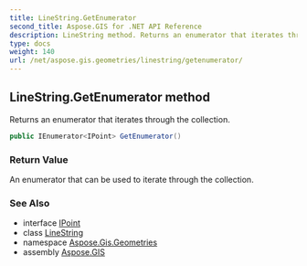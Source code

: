 ```yaml
---
title: LineString.GetEnumerator
second_title: Aspose.GIS for .NET API Reference
description: LineString method. Returns an enumerator that iterates through the collection.
type: docs
weight: 140
url: /net/aspose.gis.geometries/linestring/getenumerator/
---
```

## LineString.GetEnumerator method

Returns an enumerator that iterates through the collection.

```csharp
public IEnumerator<IPoint> GetEnumerator()
```

### Return Value

An enumerator that can be used to iterate through the collection.

### See Also

* interface [IPoint](../../ipoint/)
* class [LineString](../)
* namespace [Aspose.Gis.Geometries](../../linestring/)
* assembly [Aspose.GIS](../../../)


